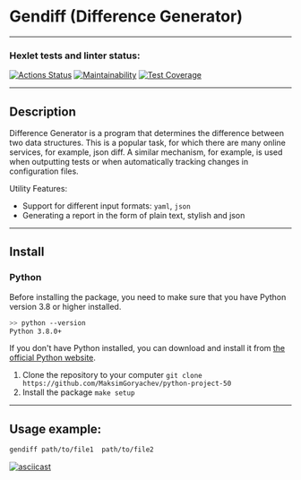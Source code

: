 # Gendiff (Difference Generator)

---

### Hexlet tests and linter status:
[![Actions Status](https://github.com/MaksimGoryachev/python-project-50/actions/workflows/hexlet-check.yml/badge.svg)](https://github.com/MaksimGoryachev/python-project-50/actions)
[![Maintainability](https://api.codeclimate.com/v1/badges/be6c6ad11b42d051d4c4/maintainability)](https://codeclimate.com/github/MaksimGoryachev/python-project-50/maintainability)
[![Test Coverage](https://api.codeclimate.com/v1/badges/be6c6ad11b42d051d4c4/test_coverage)](https://codeclimate.com/github/MaksimGoryachev/python-project-50/test_coverage)

---

## Description

Difference Generator is a program that determines the difference between two data structures. This is a popular task, for which there are many online services, for example, json diff. A similar mechanism, for example, is used when outputting tests or when automatically tracking changes in configuration files.

Utility Features:

* Support for different input formats: `yaml`, `json`
* Generating a report in the form of plain text, stylish and json

---

## Install

### Python

Before installing the package, you need to make sure that you have Python version 3.8 or higher installed.

```bash
>> python --version
Python 3.8.0+
```
If you don't have Python installed, you can download and install it
from [the official Python website](https://www.python.org/downloads/).


1. Clone the repository to your computer `git clone https://github.com/MaksimGoryachev/python-project-50`
2. Install the package `make setup`
---

## Usage example:

```sh
gendiff path/to/file1  path/to/file2
```


[![asciicast](https://asciinema.org/a/wYWZIa1YtvZc2KKFE0OQ4k6nU.svg)](https://asciinema.org/a/wYWZIa1YtvZc2KKFE0OQ4k6nU)
